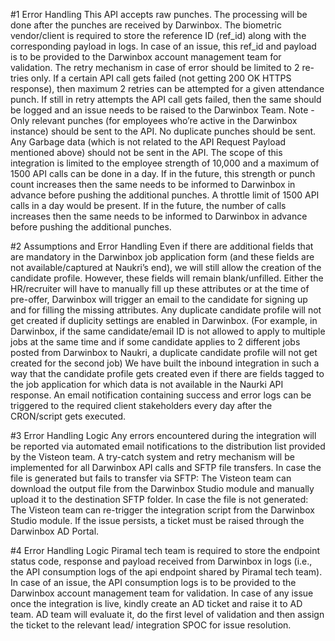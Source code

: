 #1
Error Handling
This API accepts raw punches. The processing will be done after the punches are received by Darwinbox.
The biometric vendor/client is required to store the reference ID (ref_id) along with the corresponding payload in logs. In
case of an issue, this ref_id and payload is to be provided to the Darwinbox account management team for validation.
The retry mechanism in case of error should be limited to 2 re-tries only.
If a certain API call gets failed (not getting 200 OK HTTPS response), then maximum 2 retries can be attempted for a given
attendance punch. If still in retry attempts the API call gets failed, then the same should be logged and an issue needs to be
raised to the Darwinbox Team.
Note -
Only relevant punches (for employees who’re active in the Darwinbox instance) should be sent to the API.
No duplicate punches should be sent.
Any Garbage data (which is not related to the API Request Payload mentioned above) should not be sent in the API.
The scope of this integration is limited to the employee strength of 10,000 and a maximum of 1500 API calls can be done in
a day. If in the future, this strength or punch count increases then the same needs to be informed to Darwinbox in advance
before pushing the additional punches.
A throttle limit of 1500 API calls in a day would be present. If in the future, the number of calls increases then the same
needs to be informed to Darwinbox in advance before pushing the additional punches.

#2
Assumptions and Error Handling
Even if there are additional fields that are mandatory in the Darwinbox job application form (and these fields are not
available/captured at Naukri’s end), we will still allow the creation of the candidate profile. However, these fields will remain
blank/unfilled. Either the HR/recruiter will have to manually fill up these attributes or at the time of pre-offer, Darwinbox will
trigger an email to the candidate for signing up and for filling the missing attributes.
Any duplicate candidate profile will not get created if duplicity settings are enabled in Darwinbox. (For example, in Darwinbox,
if the same candidate/email ID is not allowed to apply to multiple jobs at the same time and if some candidate applies to 2
different jobs posted from Darwinbox to Naukri, a duplicate candidate profile will not get created for the second job)
We have built the inbound integration in such a way that the candidate profile gets created even if there are fields tagged to
the job application for which data is not available in the Naurki API response.
An email notification containing success and error logs can be triggered to the required client stakeholders every day after the
CRON/script gets executed.

#3
Error Handling Logic
Any errors encountered during the integration will be reported via automated email notifications to the distribution list provided
by the Visteon team.
A try-catch system and retry mechanism will be implemented for all Darwinbox API calls and SFTP file transfers.
In case the file is generated but fails to transfer via SFTP: The Visteon team can download the output file from the Darwinbox
Studio module and manually upload it to the destination SFTP folder.
In case the file is not generated: The Visteon team can re-trigger the integration script from the Darwinbox Studio module. If
the issue persists, a ticket must be raised through the Darwinbox AD Portal.

#4
Error Handling Logic
Piramal tech team is required to store the endpoint status code, response and payload received from Darwinbox in logs (i.e., the API consumption logs of the api endpoint shared by
Piramal tech team). In case of an issue, the API consumption logs is to be provided to the Darwinbox account management team for validation.
In case of any issue once the integration is live, kindly create an AD ticket and raise it to AD team. AD team will evaluate it, do the first level of validation and then assign the ticket to the
relevant lead/ integration SPOC for issue resolution.
